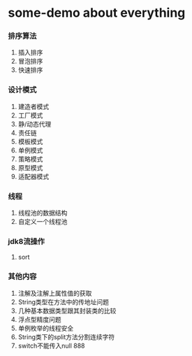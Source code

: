 # some-demo about everything
### 排序算法
1. 插入排序
2. 冒泡排序
3. 快速排序
### 设计模式
1. 建造者模式
2. 工厂模式
3. 静/动态代理
4. 责任链
5. 模板模式
6. 单例模式
7. 策略模式
8. 原型模式
9. 适配器模式
### 线程
1. 线程池的数据结构
2. 自定义一个线程池
### jdk8流操作
1. sort
### 其他内容
1. 注解及注解上属性值的获取
2. String类型在方法中的传地址问题
3. 几种基本数据类型跟其封装类的比较
4. 浮点型精度问题
5. 单例枚举的线程安全
6. String类下的split方法分割连续字符
7. switch不能传入null
888